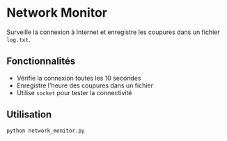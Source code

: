 # Network Monitor

Surveille la connexion à Internet et enregistre les coupures dans un fichier `log.txt`.

## Fonctionnalités

- Vérifie la connexion toutes les 10 secondes
- Enregistre l'heure des coupures dans un fichier
- Utilise `socket` pour tester la connectivité

## Utilisation

```bash
python network_monitor.py
